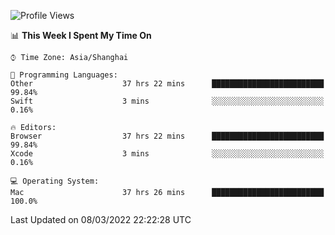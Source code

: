 <!--START_SECTION:waka-->
![Profile Views](http://img.shields.io/badge/Profile%20Views-1-blue)

📊 **This Week I Spent My Time On** 

```text
⌚︎ Time Zone: Asia/Shanghai

💬 Programming Languages: 
Other                    37 hrs 22 mins      █████████████████████████   99.84% 
Swift                    3 mins              ░░░░░░░░░░░░░░░░░░░░░░░░░   0.16%

🔥 Editors: 
Browser                  37 hrs 22 mins      █████████████████████████   99.84% 
Xcode                    3 mins              ░░░░░░░░░░░░░░░░░░░░░░░░░   0.16%

💻 Operating System: 
Mac                      37 hrs 26 mins      █████████████████████████   100.0%

```


 Last Updated on 08/03/2022 22:22:28 UTC
<!--END_SECTION:waka-->